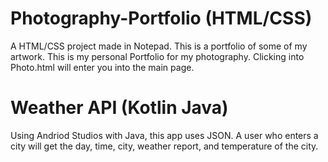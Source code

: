 # Photography-Portfolio (HTML/CSS)

A HTML/CSS project made in Notepad. This is a portfolio of some of my artwork. 
This is my personal Portfolio for my photography. Clicking into Photo.html will enter you into the main page. 

# Weather API (Kotlin Java)

Using Andriod Studios with Java, this app uses JSON. A user who enters a city will get the day, time, city, weather report, and temperature of the city.
